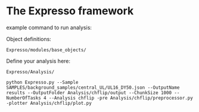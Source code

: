 # The Expresso framework

example command to run analysis:

Object definitions:
```
Expresso/modules/base_objects/
```

Define your analysis here:
```
Expresso/Analysis/
```

```
python Expresso.py --Sample SAMPLES/background_samples/central_UL/UL16_DY50.json --OutputName results --OutputFolder Analysis/chflip/output --ChunkSize 1000 --NumberOfTasks 4 --Analysis chflip -pre Analysis/chflip/preprocessor.py -plotter Analysis/chflip/plot.py
```
